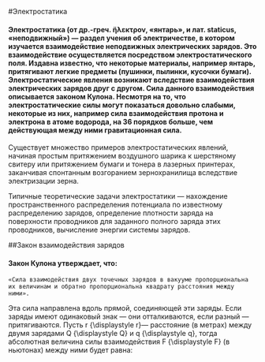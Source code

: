 #Электростатика

#### Электростатика (от др.-греч. ἤλεκτρον, «янтарь», и лат. staticus, «неподвижный») — раздел учения об электричестве, в котором изучается взаимодействие неподвижных электрических зарядов. Это взаимодействие осуществляется посредством электростатического поля. Издавна известно, что некоторые материалы, например янтарь, притягивают легкие предметы (пушинки, пылинки, кусочки бумаги). Электростатические явления возникают вследствие взаимодействия электрических зарядов друг с другом. Сила данного взаимодействия описывается законом Кулона. Несмотря на то, что электростатические силы могут показаться довольно слабыми, некоторые из них, например сила взаимодействия протона и электрона в атоме водорода, на 36 порядков больше, чем действующая между ними гравитационная сила.

Существует множество примеров электростатических явлений, начиная простым притяжением воздушного шарика к шерстяному свитеру или притяжением бумаги и тонера в лазерных принтерах, заканчивая спонтанным возгоранием зернохранилища вследствие электризации зерна.

Типичные теоретические задачи электростатики — нахождение пространственного распределения потенциала по известному распределению зарядов, определение плотности заряда на поверхности проводников для заданного полного заряда этих проводников, вычисление энергии системы зарядов. 

##Закон взаимодействия зарядов

#### Закон Кулона утверждает, что:

    «Сила взаимодействия двух точечных зарядов в вакууме пропорциональна их величинам и обратно пропорциональна квадрату расстояния между ними».

Эта сила направлена вдоль прямой, соединяющей эти заряды. Если заряды имеют одинаковый знак — они отталкиваются, если разный — притягиваются. Пусть r {\displaystyle r}— расстояние (в метрах) между двумя зарядами Q {\displaystyle Q} и q {\displaystyle q}, тогда абсолютная величина силы взаимодействия F {\displaystyle F} (в ньютонах) между ними будет равна: 
